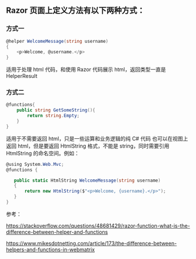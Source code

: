 ## Razor 页面上定义方法有以下两种方式：

### 方式一

```C#
@helper WelcomeMessage(string username)
{
    <p>Welcome, @username.</p>
}
```
适用于处理 html 代码，和使用 Razor 代码展示 html，返回类型一直是 HelperResult

### 方式二
```C#
@functions{
    public string GetSomeString(){
        return string.Empty;
    }
}
```
适用于不需要返回 html，只是一些运算和业务逻辑的纯 C# 代码
也可以在视图上返回 html，但是要返回 HtmlString 格式，不能是 string，同时需要引用 HtmlString 的命名空间。例如：
```c#
@using System.Web.Mvc;
@functions {

   public static HtmlString WelcomeMessage(string username)
   {
       return new HtmlString($"<p>Welcome, {username}.</p>");
   }
}
```
参考：

https://stackoverflow.com/questions/48681429/razor-function-what-is-the-difference-between-helper-and-functions

https://www.mikesdotnetting.com/article/173/the-difference-between-helpers-and-functions-in-webmatrix
